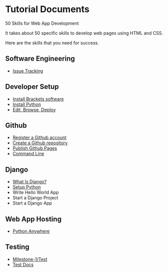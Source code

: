 # Tutorial Documents

50 Skills for Web App Development

It takes about 50 specific skills to develop web pages using HTML and CSS.

Here are the skills that you need for success.
## Software Engineering
* [Issue Tracking](Issues.md)


## Developer Setup

* [Install Brackets software](InstallBrackets.md)
* [Install Python](InstallPython.md)
* [Edit, Browse, Deploy](Workflow.md)


## Github

* [Register a Github account](GithubAccount.md)
* [Create a Github repository](GithubRepo.md)
* [Publish Github Pages](GithubPages.md)
* [Command Line](CommandLine.md)


## Django

* [What Is Django?](WhatIsDango.md)
* [Setup Python](SetupPython.md)
* Write Hello World App
* Start a Django Project
* Start a Django App


## Web App Hosting

* [Python Anywhere](PythonAnywhere.md)


## Testing

* [Milestone-1/Test](../Milestone-1/Test.md)
* [Test Docs](TestDocs)

